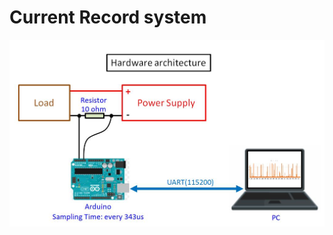 # Current Record system

<img src="https://github.com/TripleC-Light/Current-Record-System/blob/master/image/Hardware%20architecture.jpg?raw=true" width=600>
